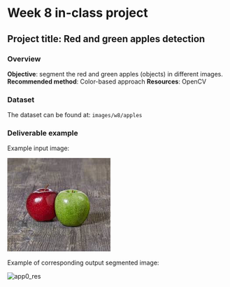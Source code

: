 # Week 8 in-class project 

## Project title: Red and green apples detection

### Overview
**Objective**: segment the red and green apples (objects) in different images.
**Recommended method**: Color-based approach
**Resources**: OpenCV

### Dataset
The dataset can be found at: `images/w8/apples`

### Deliverable example
Example input image:

![apple image](images/w8/apples/apple1.jpg)

Example of corresponding output segmented image:

![app0_res](https://github.com/user-attachments/assets/20d59b34-6dc4-4b8a-a63c-636b0d7dcfdf)
